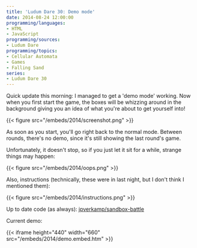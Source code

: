 ```yaml
---
title: 'Ludum Dare 30: Demo mode'
date: 2014-08-24 12:00:00
programming/languages:
- HTML
- JavaScript
programming/sources:
- Ludum Dare
programming/topics:
- Cellular Automata
- Games
- Falling Sand
series:
- Ludum Dare 30
---
```

Quick update this morning: I managed to get a 'demo mode' working. Now when you first start the game, the boxes will be whizzing around in the background giving you an idea of what you're about to get yourself into!

<!--more-->

{{< figure src="/embeds/2014/screenshot.png" >}}

As soon as you start, you'll go right back to the normal mode. Between rounds, there's no demo, since it's still showing the last round's game.

Unfortunately, it doesn't stop, so if you just let it sit for a while, strange things may happen:

{{< figure src="/embeds/2014/oops.png" >}}

Also, instructions (technically, these were in last night, but I don't think I mentioned them):

{{< figure src="/embeds/2014/instructions.png" >}}

Up to date code (as always): <a href="https://github.com/jpverkamp/sandbox-battle">jpverkamp/sandbox-battle</a>

Current demo:

{{< iframe height="440" width="660" src="/embeds/2014/demo.embed.htm" >}}
